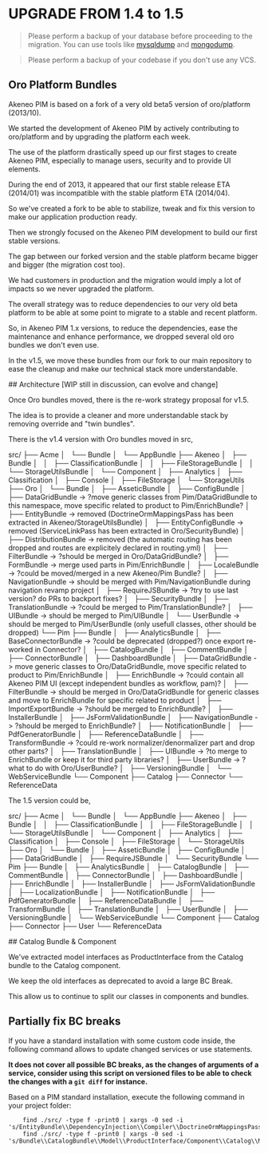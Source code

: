 # UPGRADE FROM 1.4 to 1.5

> Please perform a backup of your database before proceeding to the migration. You can use tools like  [mysqldump](http://dev.mysql.com/doc/refman/5.1/en/mysqldump.html) and [mongodump](http://docs.mongodb.org/manual/reference/program/mongodump/).

> Please perform a backup of your codebase if you don't use any VCS.

## Oro Platform Bundles

Akeneo PIM is based on a fork of a very old beta5 version of oro/platform (2013/10).

We started the development of Akeneo PIM by actively contributing to oro/platform and by upgrading the platform each week.

The use of the platform drastically speed up our first stages to create Akeneo PIM, especially to manage users, security and to provide UI elements.

During the end of 2013, it appeared that our first stable release ETA (2014/01) was incompatible with the stable platform ETA (2014/04).

So we've created a fork to be able to stabilize, tweak and fix this version to make our application production ready.

Then we strongly focused on the Akeneo PIM development to build our first stable versions.

The gap between our forked version and the stable platform became bigger and bigger (the migration cost too).

We had customers in production and the migration would imply a lot of impacts so we never upgraded the platform.

The overall strategy was to reduce dependencies to our very old beta platform to be able at some point to migrate to a stable and recent platform.

So, in Akeneo PIM 1.x versions, to reduce the dependencies, ease the maintenance and enhance performance, we dropped several old oro bundles we don't even use.

In the v1.5, we move these bundles from our fork to our main repository to ease the cleanup and make our technical stack more understandable.

## Architecture [WIP still in discussion, can evolve and change]

Once Oro bundles moved, there is the re-work strategy proposal for v1.5.

The idea is to provide a cleaner and more understandable stack by removing override and "twin bundles".

There is the v1.4 version with Oro bundles moved in src,

src/
├── Acme
│   └── Bundle
│       └── AppBundle
├── Akeneo
│   ├── Bundle
│   │   ├── ClassificationBundle
│   │   ├── FileStorageBundle
│   │   └── StorageUtilsBundle
│   └── Component
│       ├── Analytics
│       ├── Classification
│       ├── Console
│       ├── FileStorage
│       └── StorageUtils
├── Oro
│   └── Bundle
│       ├── AsseticBundle
│       ├── ConfigBundle
│       ├── DataGridBundle          -> ?move generic classes from Pim/DataGridBundle to this namespace, move specific related to product to Pim/EnrichBundle?
│       ├── EntityBundle            -> removed (DoctrineOrmMappingsPass has been extracted in Akeneo/StorageUtilsBundle)
│       ├── EntityConfigBundle      -> removed (ServiceLinkPass has been extracted in Oro/SecurityBundle)
│       ├── DistributionBundle      -> removed (the automatic routing has been dropped and routes are explicitely declared in routing.yml)
│       ├── FilterBundle            -> ?should be merged in Oro/DataGridBundle?
│       ├── FormBundle              -> merge used parts in Pim/EnrichBundle
│       ├── LocaleBundle            -> ?could be moved/merged in a new Akeneo/Pim Bundle?
│       ├── NavigationBundle        -> should be merged with Pim/NavigationBundle during navigation revamp project
│       ├── RequireJSBundle         -> ?try to use last version? do PRs to backport fixes?
│       ├── SecurityBundle
│       ├── TranslationBundle       -> ?could be merged to Pim/TranslationBundle?
│       ├── UIBundle                -> should be merged to Pim/UIBundle
│       └── UserBundle              -> should be merged to Pim/UserBundle (only usefull classes, other should be dropped)
└── Pim
    ├── Bundle
    │   ├── AnalyticsBundle
    │   ├── BaseConnectorBundle     -> ?could be deprecated (dropped?) once export re-worked in Connector?
    │   ├── CatalogBundle
    │   ├── CommentBundle
    │   ├── ConnectorBundle
    │   ├── DashboardBundle
    │   ├── DataGridBundle          -> move generic classes to Oro/DataGridBundle, move specific related to product to Pim/EnrichBundle
    │   ├── EnrichBundle            -> ?could contain all Akeneo PIM UI (except independent bundles as workflow, pam)?
    │   ├── FilterBundle            -> should be merged in Oro/DataGridBundle for generic classes and move to EnrichBundle for specific related to product
    │   ├── ImportExportBundle      -> ?should be merged to EnrichBundle?
    │   ├── InstallerBundle
    │   ├── JsFormValidationBundle
    │   ├── NavigationBundle        -> ?should be merged to EnrichBundle?
    │   ├── NotificationBundle
    │   ├── PdfGeneratorBundle
    │   ├── ReferenceDataBundle
    │   ├── TransformBundle         -> ?could re-work normalizer/denormalizer part and drop other parts?
    │   ├── TranslationBundle
    │   ├── UIBundle                -> ?to merge to EnrichBundle or keep it for third party libraries?
    │   ├── UserBundle              -> ?what to do with Oro/UserBundle?
    │   ├── VersioningBundle
    │   └── WebServiceBundle
    └── Component
        ├── Catalog
        ├── Connector
        └── ReferenceData

The 1.5 version could be,

src/
├── Acme
│   └── Bundle
│       └── AppBundle
├── Akeneo
│   ├── Bundle
│   │   ├── ClassificationBundle
│   │   ├── FileStorageBundle
│   │   └── StorageUtilsBundle
│   └── Component
│       ├── Analytics
│       ├── Classification
│       ├── Console
│       ├── FileStorage
│       └── StorageUtils
├── Oro
│   └── Bundle
│       ├── AsseticBundle
│       ├── ConfigBundle
│       ├── DataGridBundle
│       ├── RequireJSBundle
│       └── SecurityBundle
└── Pim
    ├── Bundle
    │   ├── AnalyticsBundle
    │   ├── CatalogBundle
    │   ├── CommentBundle
    │   ├── ConnectorBundle
    │   ├── DashboardBundle
    │   ├── EnrichBundle
    │   ├── InstallerBundle
    │   ├── JsFormValidationBundle
    │   ├── LocalizationBundle
    │   ├── NotificationBundle
    │   ├── PdfGeneratorBundle
    │   ├── ReferenceDataBundle
    │   ├── TransformBundle
    │   ├── TranslationBundle
    │   ├── UserBundle
    │   ├── VersioningBundle
    │   └── WebServiceBundle
    └── Component
        ├── Catalog
        ├── Connector
        ├── User
        └── ReferenceData

## Catalog Bundle & Component

We've extracted model interfaces as ProductInterface from the Catalog bundle to the Catalog component.

We keep the old interfaces as deprecated to avoid a large BC Break.

This allow us to continue to split our classes in components and bundles.

## Partially fix BC breaks

If you have a standard installation with some custom code inside, the following command allows to update changed services or use statements.

**It does not cover all possible BC breaks, as the changes of arguments of a service, consider using this script on versioned files to be able to check the changes with a `git diff` for instance.**

Based on a PIM standard installation, execute the following command in your project folder:

```
    find ./src/ -type f -print0 | xargs -0 sed -i 's/EntityBundle\\DependencyInjection\\Compiler\\DoctrineOrmMappingsPass/StorageUtilsBundle\\DependencyInjection\\Compiler\\DoctrineOrmMappingsPass/g'
    find ./src/ -type f -print0 | xargs -0 sed -i 's/Bundle\\CatalogBundle\\Model\\ProductInterface/Component\\Catalog\\Model\\ProductInterface/g'
```
